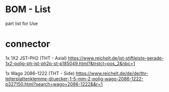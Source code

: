 # BOM - List

part list for Use

# connector
1x 1X2 JST-PH2 (THT - Axial) https://www.reichelt.de/jst-stiftleiste-gerade-1x2-polig-ph-jst-ph2p-st-p185049.html?&trstct=pos_2&nbc=1

1x Wago 2086-1222 (THT - Side) https://www.reichelt.de/de/de/thr-leiterplattenklemme-druecker-1-5-mm-2-polig-wago-2086-1222-p327150.html?search=wago+2086-1222&&r=1
